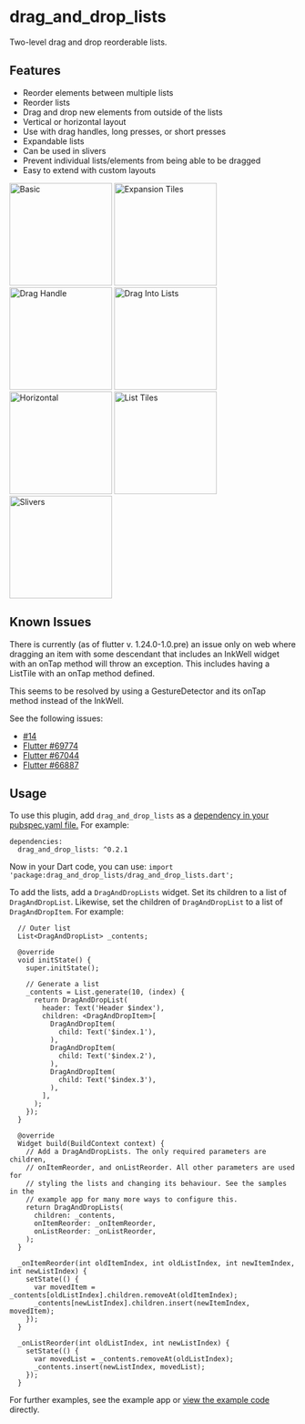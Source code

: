# drag\_and\_drop\_lists
Two-level drag and drop reorderable lists.

## Features
- Reorder elements between multiple lists
- Reorder lists
- Drag and drop new elements from outside of the lists
- Vertical or horizontal layout
- Use with drag handles, long presses, or short presses
- Expandable lists
- Can be used in slivers
- Prevent individual lists/elements from being able to be dragged
- Easy to extend with custom layouts

<p>
<img src="https://raw.githubusercontent.com/philip-brink/DragAndDropLists/master/readme_images/basic.gif" width="180" title="Basic">
<img src="https://raw.githubusercontent.com/philip-brink/DragAndDropLists/master/readme_images/expansion_tiles.gif" width="180" title="Expansion Tiles">
<img src="https://raw.githubusercontent.com/philip-brink/DragAndDropLists/master/readme_images/drag_handle.gif" width="180" title="Drag Handle">
<img src="https://raw.githubusercontent.com/philip-brink/DragAndDropLists/master/readme_images/drag_into_list.gif" width="180" title="Drag Into Lists">
<img src="https://raw.githubusercontent.com/philip-brink/DragAndDropLists/master/readme_images/horizontal.gif" width="180" title="Horizontal">
<img src="https://raw.githubusercontent.com/philip-brink/DragAndDropLists/master/readme_images/list_tiles.gif" width="180" title="List Tiles">
<img src="https://raw.githubusercontent.com/philip-brink/DragAndDropLists/master/readme_images/slivers.gif" width="180" title="Slivers">
</p>

## Known Issues
There is currently (as of flutter v. 1.24.0-1.0.pre) an issue only on web where dragging an item with some descendant that includes an InkWell widget with an onTap method will throw an exception. This includes having a ListTile with an onTap method defined.

This seems to be resolved by using a GestureDetector and its onTap method instead of the InkWell.

See the following issues:
* [#14](https://github.com/philip-brink/DragAndDropLists/issues/14)
* [Flutter #69774](https://github.com/flutter/flutter/issues/69774)
* [Flutter #67044](https://github.com/flutter/flutter/issues/67044)
* [Flutter #66887](https://github.com/flutter/flutter/issues/66887)

## Usage
To use this plugin, add `drag_and_drop_lists` as a [dependency in your pubspec.yaml file.](https://flutter.dev/docs/development/packages-and-plugins/using-packages)
For example:

```
dependencies:
  drag_and_drop_lists: ^0.2.1
``` 

Now in your Dart code, you can use: `import 'package:drag_and_drop_lists/drag_and_drop_lists.dart';`

To add the lists, add a `DragAndDropLists` widget. Set its children to a list of `DragAndDropList`. Likewise, set the children of `DragAndDropList` to a list of `DragAndDropItem`.
For example:

```
  // Outer list
  List<DragAndDropList> _contents;

  @override
  void initState() {
    super.initState();

    // Generate a list
    _contents = List.generate(10, (index) {
      return DragAndDropList(
        header: Text('Header $index'),
        children: <DragAndDropItem>[
          DragAndDropItem(
            child: Text('$index.1'),
          ),
          DragAndDropItem(
            child: Text('$index.2'),
          ),
          DragAndDropItem(
            child: Text('$index.3'),
          ),
        ],
      );
    });
  }

  @override
  Widget build(BuildContext context) {
    // Add a DragAndDropLists. The only required parameters are children,
    // onItemReorder, and onListReorder. All other parameters are used for
    // styling the lists and changing its behaviour. See the samples in the
    // example app for many more ways to configure this.
    return DragAndDropLists(
      children: _contents,
      onItemReorder: _onItemReorder,
      onListReorder: _onListReorder,
    );
  }

  _onItemReorder(int oldItemIndex, int oldListIndex, int newItemIndex, int newListIndex) {
    setState(() {
      var movedItem = _contents[oldListIndex].children.removeAt(oldItemIndex);
      _contents[newListIndex].children.insert(newItemIndex, movedItem);
    });
  }

  _onListReorder(int oldListIndex, int newListIndex) {
    setState(() {
      var movedList = _contents.removeAt(oldListIndex);
      _contents.insert(newListIndex, movedList);
    });
  }

```

For further examples, see the example app or [view the example code](https://github.com/philip-brink/DragAndDropLists/tree/master/example/lib) directly.
